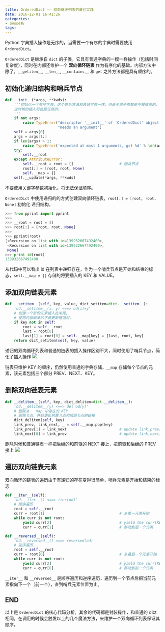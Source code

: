 ```yaml
---
title: OrderedDict —— 双向循环列表的最佳实践
date: 2016-12-01 16:41:26
categories: 
- 源码分析
tags:
---
```



Python 字典插入操作是无序的，当需要一个有序的字典时需要使用 `OrderedDict`。

`OrderedDict` 是继承自 `dict` 的子类，它具有普通字典的一模一样操作（包括时间复杂度），同时在内部还维护一个 **双向循环链表** 作为有序化的基础。内部方法中除了，`__getitem__`, `__len__`, `__contains__` 和 `get` 之外方法都是具有顺序的。

## 初始化递归结构和哨兵节点


```python
def __init__(*args, **kwds):
    '''初始化一个有序字典，这个签名方法和普通字典一样，但是关键子参数是不被推荐的，
    这时候的插入将会是任意的。
    '''
    if not args:
        raise TypeError("descriptor '__init__' of 'OrderedDict' object "
                        "needs an argument")
    self = args[0]
    args = args[1:]
    if len(args) > 1:
        raise TypeError('expected at most 1 arguments, got %d' % len(args))
    try:
        self.__root
    except AttributeError:
        self.__root = root = []                     # 哨兵节点
        root[:] = [root, root, None]
        self.__map = {}
    self.__update(*args, **kwds)
```

不要使用关键字参数初始化，将无法保证顺序。

`OrderedDict` 中使用递归的的方式创建双向循环链表，`root[:] = [root, root, None]` 初始化
递归结构。

```python
>>> from pprint import pprint
>>>
>>> __root = root = []
>>> root[:] = [root, root, None]
>>>
>>> pprint(root)
[<Recursion on list with id=139932667492400>,
 <Recursion on list with id=139932667492400>,
 None]
>>> print id(root)
139932667492400
```
从代码中可以看出 id 在列表中递归存在，作为一个哨兵节点是开始和结束的标志，`self.__map = {}` 存储的将要插入的 KEY 和 VALUE。

## 添加双向链表元素

```python
def __setitem__(self, key, value, dict_setitem=dict.__setitem__):
    'od.__setitem__(i, y) <==> od[i]=y'
    # 创建一个新的元素插入在末尾,
    # 使用内部继承的字典更新键值对.
    if key not in self:
        root = self.__root
        last = root[0]
        last[1] = root[0] = self.__map[key] = [last, root, key]
    return dict_setitem(self, key, value)
```
递归的双向循环列表和普通的链表的插入操作区别不大，同时使用了哨兵节点，简化了插入操作
![](http://7xtq0y.com1.z0.glb.clouddn.com/rynsaF6Mg.png)

链表只维护 KEY 的顺序，仍然使用普通的字典存储，`__map` 存储每个节点的元素，该元素包括三个部分 PREV、NEXT、KEY。

## 删除双向链表元素

```python
def __delitem__(self, key, dict_delitem=dict.__delitem__):
    'od.__delitem__(y) <==> del od[y]'
    # 删除从 __map 中存在的 KEY
    # 删除节点，并且更新前置节点和后继节点的链接
    dict_delitem(self, key)
    link_prev, link_next, _ = self.__map.pop(key)
    link_prev[1] = link_next                        # update link_prev[NEXT]
    link_next[0] = link_prev                        # update link_next[PREV]
```

删除时候和普通链表一样把后继的和前驱的 NEXT 接上，把前驱和后继的 PREV接上
![](http://7xtq0y.com1.z0.glb.clouddn.com/S1wATK6fe.png)

## 遍历双向链表元素

双向循环的链表的遍历由于有递归的存在变得很简单，哨兵元素是开始和结束的标志

```python
def __iter__(self):
    'od.__iter__() <==> iter(od)'
    # 顺序遍历
    root = self.__root
    curr = root[1]                                  # 从第一元素开始
    while curr is not root:
        yield curr[2]                               # yield the curr[KEY]
        curr = curr[1]                              # 移动到后一个元素

def __reversed__(self):
    'od.__reversed__() <==> reversed(od)'
    # 逆序遍历.
    root = self.__root
    curr = root[0]                                  # 从最后一个元素开始
    while curr is not root:
        yield curr[2]                               # yield the curr[KEY]
        curr = curr[0]                              # 移动到前一个元素
```

`__iter__` 和 `__reversed__` 是顺序遍历和逆序遍历，遍历到一个节点后把当前元素指向下一个（前一个），直到哨兵元素位置为止。

## END

以上是 `OrderedDict` 的核心代码分析，其余的代码都是封装操作，和普通的 dict 相同，在调用的时候会触发以上的几个魔法方法，来维护一个双向循环列表保证其顺序。
